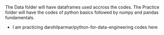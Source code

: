 The Data folder will have dataframes used accross the codes.
The Practice folder will have the codes of python basics followed by numpy and pandas fundamentals.

- I am practicing darshilparmar/python-for-data-engineering codes here
